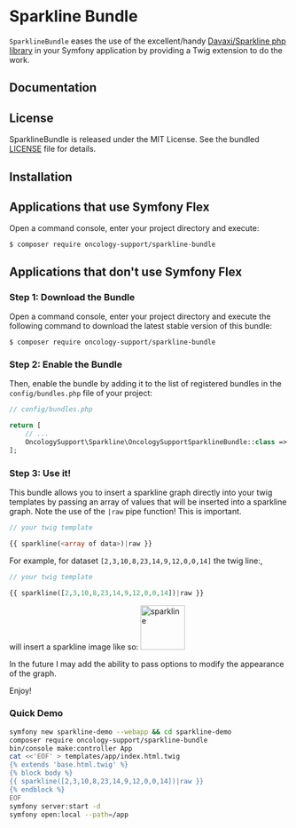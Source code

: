# Sparkline Bundle

`SparklineBundle` eases the use of the excellent/handy
[Davaxi/Sparkline php library](https://github.com/davaxi/Sparkline)
in your Symfony application by providing a Twig extension to do the work.

## Documentation

## License

SparklineBundle is released under the MIT License. See the bundled [LICENSE](LICENSE) file for details.

## Installation

Applications that use Symfony Flex
----------------------------------

Open a command console, enter your project directory and execute:

```console
$ composer require oncology-support/sparkline-bundle
```

Applications that don't use Symfony Flex
----------------------------------------

### Step 1: Download the Bundle

Open a command console, enter your project directory and execute the
following command to download the latest stable version of this bundle:

```console
$ composer require oncology-support/sparkline-bundle
```

### Step 2: Enable the Bundle

Then, enable the bundle by adding it to the list of registered bundles
in the `config/bundles.php` file of your project:

```php
// config/bundles.php

return [
    // ...
    OncologySupport\Sparkline\OncologySupportSparklineBundle::class => ['all' => true],
];
```

### Step 3: Use it!

This bundle allows you to insert a sparkline graph directly into your twig templates by
passing an array of values that will be inserted into a sparkline graph. Note the use of
the `|raw` pipe function! This is important.

```php
// your twig template

{{ sparkline(<array of data>)|raw }}
```

For example, for dataset `[2,3,10,8,23,14,9,12,0,0,14]` the twig line:, 
```php
// your twig template

{{ sparkline([2,3,10,8,23,14,9,12,0,0,14])|raw }}
```

will insert a sparkline image like so:
<img src="assets/testimage.png" alt="sparkline" width=80>

In the future I may add the ability to pass options to modify the appearance of the graph.

Enjoy!

### Quick Demo

```bash
symfony new sparkline-demo --webapp && cd sparkline-demo
composer require oncology-support/sparkline-bundle
bin/console make:controller App
cat <<'EOF' > templates/app/index.html.twig
{% extends 'base.html.twig' %}
{% block body %}
{{ sparkline([2,3,10,8,23,14,9,12,0,0,14])|raw }}
{% endblock %}
EOF
symfony server:start -d
symfony open:local --path=/app
```

